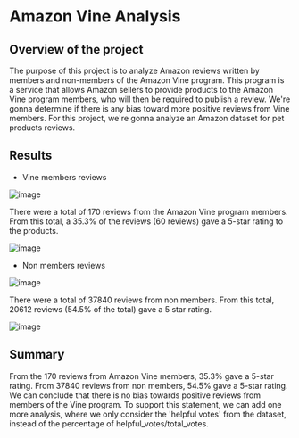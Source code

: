 # Amazon Vine Analysis
## Overview of the project
The purpose of this project is to analyze Amazon reviews written by members and non-members of the Amazon Vine program. This program is a service that allows Amazon sellers to provide products to the Amazon Vine program members, who will then be required to publish a review. We're gonna determine if there is any bias toward more positive reviews from Vine members. For this project, we're gonna analyze an Amazon dataset for pet products reviews.

## Results
- Vine members reviews

![image](https://user-images.githubusercontent.com/104812189/197932696-6c1504b8-afd6-4c28-826b-67b8dc2f46b2.png)

There were a total of 170 reviews from the Amazon Vine program members. From this total, a 35.3% of the reviews (60 reviews) gave a 5-star rating to the products.

![image](https://user-images.githubusercontent.com/104812189/197933607-b9bb3ac5-5a41-4b16-8a13-a21e85e47ffd.png)

- Non members reviews

![image](https://user-images.githubusercontent.com/104812189/197933806-2874bfbd-2695-466d-b5fc-376959c0b33a.png)

There were a total of 37840 reviews from non members. From this total, 20612 reviews (54.5% of the total) gave a 5 star rating. 

![image](https://user-images.githubusercontent.com/104812189/197933869-0d17bc7e-ea50-4b64-a91c-76b07398a82e.png)



## Summary
From the 170 reviews from Amazon Vine members, 35.3% gave a 5-star rating. From 37840 reviews from non members, 54.5% gave a 5-star rating. We can conclude that there is no bias towards positive reviews from members of the Vine program. To support this statement, we can add one more analysis, where we only consider the 'helpful votes' from the dataset, instead of the percentage of helpful_votes/total_votes.  
